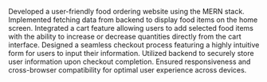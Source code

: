Developed a user-friendly food ordering website using the MERN stack.
Implemented fetching data from backend to display food items on the home screen.
Integrated a cart feature allowing users to add selected food items with the ability to increase or decrease quantities directly from the cart interface.
Designed a seamless checkout process featuring a highly intuitive form for users to input their information.
Utilized backend to securely store user information upon checkout completion.
Ensured responsiveness and cross-browser compatibility for optimal user experience across devices.
